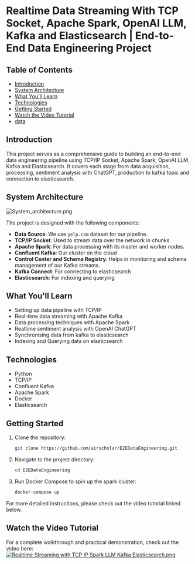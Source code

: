 # Realtime Data Streaming With TCP Socket, Apache Spark, OpenAI LLM, Kafka and Elasticsearch | End-to-End Data Engineering Project

## Table of Contents
- [Introduction](#introduction)
- [System Architecture](#system-architecture)
- [What You'll Learn](#what-youll-learn)
- [Technologies](#technologies)
- [Getting Started](#getting-started)
- [Watch the Video Tutorial](#watch-the-video-tutorial)
- [data](https://www.yelp.com/dataset/download)

## Introduction

This project serves as a comprehensive guide to building an end-to-end data engineering pipeline using TCP/IP Socket, Apache Spark, OpenAI LLM, Kafka and Elasticsearch. It covers each stage from data acquisition, processing, sentiment analysis with ChatGPT, production to kafka topic and connection to elasticsearch.

## System Architecture
![System_architecture.png](assets%2FSystem_architecture.png)

The project is designed with the following components:

- **Data Source**: We use `yelp.com` dataset for our pipeline.
- **TCP/IP Socket**: Used to stream data over the network in chunks
- **Apache Spark**: For data processing with its master and worker nodes.
- **Confluent Kafka**: Our cluster on the cloud
- **Control Center and Schema Registry**: Helps in monitoring and schema management of our Kafka streams.
- **Kafka Connect**: For connecting to elasticsearch
- **Elasticsearch**: For indexing and querying

## What You'll Learn

- Setting up data pipeline with TCP/IP 
- Real-time data streaming with Apache Kafka
- Data processing techniques with Apache Spark
- Realtime sentiment analysis with OpenAI ChatGPT
- Synchronising data from kafka to elasticsearch
- Indexing and Querying data on elasticsearch

## Technologies

- Python
- TCP/IP
- Confluent Kafka
- Apache Spark
- Docker
- Elasticsearch

## Getting Started

1. Clone the repository:
    ```bash
    git clone https://github.com/airscholar/E2EDataEngineering.git
    ```

2. Navigate to the project directory:
    ```bash
    cd E2EDataEngineering
    ```

3. Run Docker Compose to spin up the spark cluster:
    ```bash
    docker-compose up
    ```

For more detailed instructions, please check out the video tutorial linked below.

## Watch the Video Tutorial

For a complete walkthrough and practical demonstration, check out the video here: [![Realtime Streaming with TCP IP Spark LLM Kafka Elasticsearch.png](assets%2FRealtime%20Streaming%20with%20TCP%20IP%20Spark%20LLM%20Kafka%20Elasticsearch.png)](https://www.youtube.com/watch?v=ETdyFfYZaqU)
